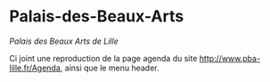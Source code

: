 # Palais-des-Beaux-Arts

_Palais des Beaux Arts de Lille_

Ci joint une reproduction de la page agenda du site http://www.pba-lille.fr/Agenda, ainsi que le menu header.


